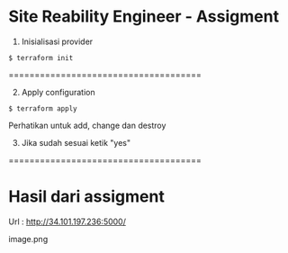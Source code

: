 # Site Reability Engineer - Assigment

1. Inisialisasi provider
```
$ terraform init
```
=====================================

2. Apply configuration
```
$ terraform apply
```
Perhatikan untuk add, change dan destroy

3. Jika sudah sesuai ketik "yes"

=====================================

# Hasil dari assigment
Url : http://34.101.197.236:5000/

image.png
